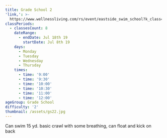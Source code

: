 ```yaml
---
title: Grade School 2
'link,': >-
  https://www.wellnessliving.com/rs/event/eastside_swim_school?k_class=136800&k_class_tab=10910
classPeriods:
  - classesCount: 8
    dateRange:
      - endDate: Jul 18th 19
        startDate: Jul 8th 19
    days:
      - Monday
      - Tuesday
      - Wednesday
      - Thursday
    times:
      - time: '9:00'
      - time: '9:30'
      - time: '10:00'
      - time: '10:30'
      - time: '11:00'
      - time: '12:00'
ageGroup: Grade School
difficulty: '2'
thumbnail: /assets/gs22.jpg
---
```

Can swim 15 yd. basic crawl with some breathing, can float and kick on back
